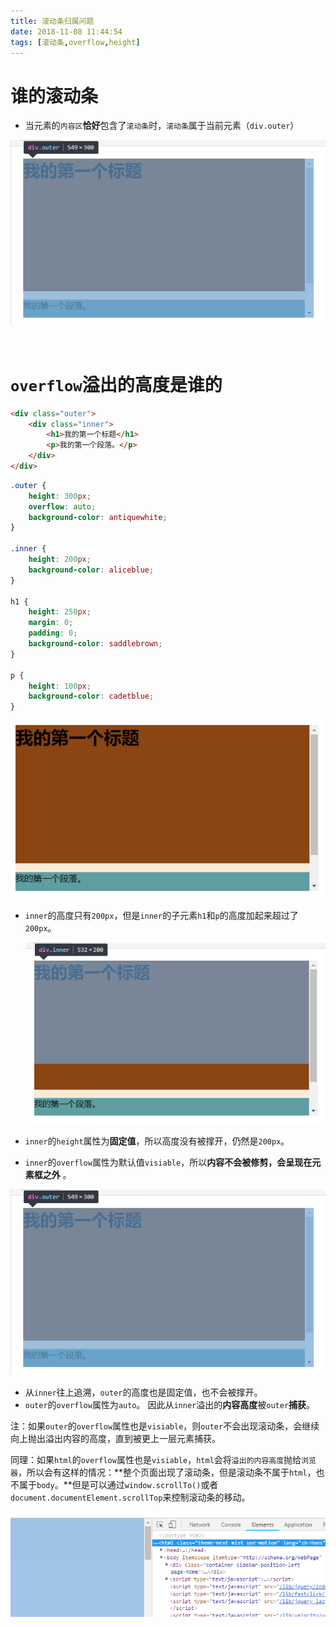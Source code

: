 ```yaml
---
title: 滚动条归属问题
date: 2018-11-08 11:44:54
tags: [滚动条,overflow,height]
---
```


# 谁的滚动条

- 当元素的`内容区`**恰好**包含了`滚动条`时，`滚动条`属于当前元素（`div.outer`）

![](滚动条归属问题\snipaste20181108_114658.png)



<br/>

<!--more-->

# `overflow`溢出的高度是谁的

```html
<div class="outer">
    <div class="inner">
        <h1>我的第一个标题</h1>
        <p>我的第一个段落。</p>
    </div>
</div>
```

```css
.outer {
    height: 300px;
    overflow: auto;
    background-color: antiquewhite;
}

.inner {
    height: 200px;
    background-color: aliceblue;
}

h1 {
    height: 250px;
    margin: 0;
    padding: 0;
    background-color: saddlebrown;
}

p {
    height: 100px;
    background-color: cadetblue;
}
```

![](滚动条归属问题\snipaste20181108_115559.png)

- `inner`的高度只有`200px`，但是`inner`的子元素`h1`和`p`的高度加起来超过了`200px`。

  ![](滚动条归属问题\snipaste20181108_125013.png)

- `inner`的`height`属性为**固定值**，所以高度没有被撑开，仍然是`200px`。
- `inner`的`overflow`属性为默认值`visiable`，所以**内容不会被修剪，会呈现在元素框之外** 。

![](滚动条归属问题\snipaste20181108_114658.png)

- 从`inner`往上追溯，`outer`的高度也是固定值，也不会被撑开。
- `outer`的`overflow`属性为`auto`。 因此从`inner`溢出的**内容高度**被`outer`**捕获**。



注：如果`outer`的`overflow`属性也是`visiable`，则`outer`不会出现滚动条，会继续向上抛出溢出内容的高度，直到被更上一层元素捕获。



同理：如果`html`的`overflow`属性也是`visiable`，`html`会将`溢出的内容高度`抛给`浏览器`，所以会有这样的情况：**整个页面出现了滚动条，但是滚动条不属于`html`，也不属于`body`。**但是可以通过`window.scrollTo()`或者`document.documentElement.scrollTop`来控制滚动条的移动。

  ![](滚动条归属问题\snipaste20181108_134948.png)